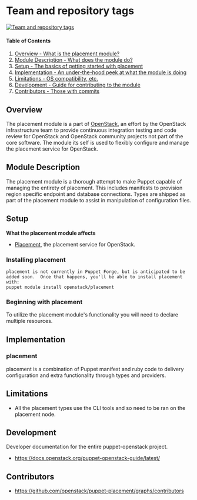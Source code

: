 Team and repository tags
========================

[![Team and repository tags](https://governance.openstack.org/tc/badges/placement.svg)](https://governance.openstack.org/tc/reference/tags/index.html)

<!-- Change things from this point on -->

#### Table of Contents

1. [Overview - What is the placement module?](#overview)
2. [Module Description - What does the module do?](#module-description)
3. [Setup - The basics of getting started with placement](#setup)
4. [Implementation - An under-the-hood peek at what the module is doing](#implementation)
5. [Limitations - OS compatibility, etc.](#limitations)
6. [Development - Guide for contributing to the module](#development)
7. [Contributors - Those with commits](#contributors)

Overview
--------

The placement module is a part of [OpenStack](https://opendev.org/openstack), an effort by the OpenStack infrastructure team to provide continuous integration testing and code review for OpenStack and OpenStack community projects not part of the core software.  The module its self is used to flexibly configure and manage the placement service for OpenStack.

Module Description
------------------

The placement module is a thorough attempt to make Puppet capable of managing the entirety of placement.  This includes manifests to provision region specific endpoint and database connections.  Types are shipped as part of the placement module to assist in manipulation of configuration files.

Setup
-----

**What the placement module affects**

* [Placement](https://docs.openstack.org/placement/latest/), the placement service for OpenStack.

### Installing placement

    placement is not currently in Puppet Forge, but is anticipated to be added soon.  Once that happens, you'll be able to install placement with:
    puppet module install openstack/placement

### Beginning with placement

To utilize the placement module's functionality you will need to declare multiple resources.

Implementation
--------------

### placement

placement is a combination of Puppet manifest and ruby code to delivery configuration and extra functionality through types and providers.

Limitations
------------

* All the placement types use the CLI tools and so need to be ran on the placement node.

Development
-----------

Developer documentation for the entire puppet-openstack project.

* https://docs.openstack.org/puppet-openstack-guide/latest/

Contributors
------------

* https://github.com/openstack/puppet-placement/graphs/contributors
